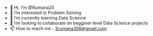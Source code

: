 - 👋 Hi, I’m @Rumana20
- 👀 I’m interested in Problem Solving
- 🌱 I’m currently learning Data Science
- 💞️ I’m looking to collaborate on begginer level Data Science projects
- 📫 How to reach me - Srumana356@gmail.com

<!---
Rumana20/Rumana20 is a ✨ special ✨ repository because its `README.md` (this file) appears on your GitHub profile.
You can click the Preview link to take a look at your changes.
--->
